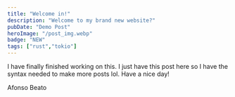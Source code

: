 ```yaml
---
title: "Welcome in!"
description: "Welcome to my brand new website?"
pubDate: "Demo Post"
heroImage: "/post_img.webp"
badge: "NEW"
tags: ["rust","tokio"]
---
```


I have finally finished working on this. I just have this post here so I have the syntax needed to make more posts lol. Have a nice day!

Afonso Beato
